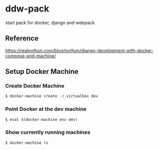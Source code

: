 # ddw-pack
start pack for docker, django and webpack

## Reference
https://realpython.com/blog/python/django-development-with-docker-compose-and-machine/

## Setup Docker Machine

### Create Docker Machine
```bash
$ docker-machine create -d virtualbox dev
```
### Point Docker at the dev machine
```bash
$ eval $(docker-machine env dev)
```
### Show currently running machines
```bash
$ docker-machine ls
```
